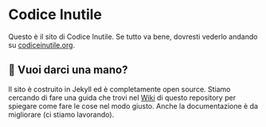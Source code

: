 # Codice Inutile
Questo è il sito di Codice Inutile. Se tutto va bene, dovresti vederlo andando su [codiceinutile.org](https://www.codiceinutile.org).

## 🤝 Vuoi darci una mano?
Il sito è costruito in Jekyll ed è completamente open source. Stiamo cercando di fare una guida che trovi nel [Wiki](https://github.com/codiceinutile/codiceinutile.org/wiki) di questo repository per spiegare come fare le cose nel modo giusto. Anche la documentazione è da migliorare (ci stiamo lavorando).
